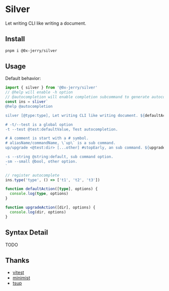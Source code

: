 # Silver

Let writing CLI like writing a document.

## Install

```sh
pnpm i @0x-jerry/silver
```

## Usage

Default behavior:

```ts
import { silver } from '@0x-jerry/silver'
// @help will enable -h option
// @autocompletion will enable completion subcommand to generate autocomplete script
const ins = sliver`
@help @autocompletion

silver [@type:type], Let writing CLI like writing document. ${defaultAction}

# -t/--test is a global option
-t --test @test:defaultValue, Test autocompletion.

# A comment is start with a # symbol.
# aliasName/commandName, \`up\` is a sub command.
up/upgrade <@test:dir> [...other] #stopEarly, an sub command. ${upgradeAction}

-s --string @string:default, sub command option.
-sm --small @bool, other option.
`

// register autocomplete
ins.type('type', () => ['t1', 't2', 't3'])

function defaultAction([type], options) {
  console.log(type, options)
}

function upgradeAction([dir], options) {
  console.log(dir, options)
}
```

## Syntax Detail

TODO

## Thanks

- [vitest](https://vitest.dev/)
- [minimist](https://github.com/minimistjs/minimist)
- [tsup](https://tsup.egoist.dev)

